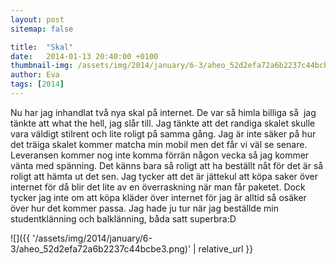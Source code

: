 ```yaml
---
layout: post
sitemap: false

title:  "Skal"
date:   2014-01-13 20:40:00 +0100
thumbnail-img: /assets/img/2014/january/6-3/aheo_52d2efa72a6b2237c44bcbe3.png
author: Eva
tags: [2014]
---
```


Nu har jag inhandlat två nya skal på internet. De var så himla billiga så  jag tänkte att what the hell, jag slår till. Jag tänkte att det randiga skalet skulle vara väldigt stilrent och lite roligt på samma gång. Jag är inte säker på hur det träiga skalet kommer matcha min mobil men det får vi väl se senare. Leveransen kommer nog inte komma förrän någon vecka så jag kommer vänta med spänning. Det känns bara så roligt att ha beställt nåt för det är så roligt att hämta ut det sen. Jag tycker att det är jättekul att köpa saker över internet för då blir det lite av en överraskning när man får paketet. Dock tycker jag inte om att köpa kläder över internet för jag är alltid så osäker över hur det kommer passa. Jag hade ju tur när jag beställde min studentklänning och balklänning, båda satt superbra:D

![]({{ '/assets/img/2014/january/6-3/aheo_52d2efa72a6b2237c44bcbe3.png)'  | relative_url }}

